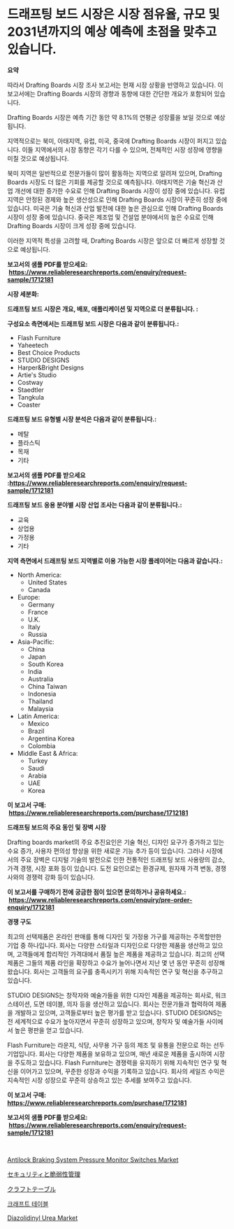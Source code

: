 <p><h1>드래프팅 보드 시장은 시장 점유율, 규모 및 2031년까지의 예상 예측에 초점을 맞추고 있습니다.</h1></p><p><strong>요약</strong></p>
<p><p>따라서 Drafting Boards 시장 조사 보고서는 현재 시장 상황을 반영하고 있습니다. 이 보고서에는 Drafting Boards 시장의 경향과 동향에 대한 간단한 개요가 포함되어 있습니다. </p><p>Drafting Boards 시장은 예측 기간 동안 약 8.1%의 연평균 성장률을 보일 것으로 예상됩니다. </p><p>지역적으로는 북미, 아태지역, 유럽, 미국, 중국에 Drafting Boards 시장이 퍼지고 있습니다. 이들 지역에서의 시장 동향은 각기 다를 수 있으며, 전체적인 시장 성장에 영향을 미칠 것으로 예상됩니다. </p><p>북미 지역은 일반적으로 전문가들이 많이 활동하는 지역으로 알려져 있으며, Drafting Boards 시장도 더 많은 기회를 제공할 것으로 예측됩니다. 아태지역은 기술 혁신과 산업 개선에 대한 증가한 수요로 인해 Drafting Boards 시장이 성장 중에 있습니다. 유럽 지역은 안정된 경제와 높은 생산성으로 인해 Drafting Boards 시장이 꾸준히 성장 중에 있습니다. 미국은 기술 혁신과 산업 발전에 대한 높은 관심으로 인해 Drafting Boards 시장이 성장 중에 있습니다. 중국은 제조업 및 건설업 분야에서의 높은 수요로 인해 Drafting Boards 시장이 크게 성장 중에 있습니다. </p><p>이러한 지역적 특성을 고려할 때, Drafting Boards 시장은 앞으로 더 빠르게 성장할 것으로 예상됩니다.</p></p>
<p><strong>보고서의 샘플 PDF를 받으세요: &nbsp;<a href="https://www.reliableresearchreports.com/enquiry/request-sample/1712181">https://www.reliableresearchreports.com/enquiry/request-sample/1712181</a></strong></p>
<p><strong>시장 세분화:</strong></p>
<p><strong> 드래프팅 보드 시장은 개요, 배포, 애플리케이션 및 지역으로 더 분류됩니다. :</strong></p>
<p><strong>구성요소 측면에서는 드래프팅 보드 시장은 다음과 같이 분류됩니다.:</strong></p>
<p><ul><li>Flash Furniture</li><li>Yaheetech</li><li>Best Choice Products</li><li>STUDIO DESIGNS</li><li>Harper&Bright Designs</li><li>Artie's Studio</li><li>Costway</li><li>Staedtler</li><li>Tangkula</li><li>Coaster</li></ul></p>
<p><strong> 드래프팅 보드 유형별 시장 분석은 다음과 같이 분류됩니다.:</strong></p>
<p><ul><li>메탈</li><li>플라스틱</li><li>목재</li><li>기타</li></ul></p>
<p><strong>보고서의 샘플 PDF를 받으세요 :<a href="https://www.reliableresearchreports.com/enquiry/request-sample/1712181">https://www.reliableresearchreports.com/enquiry/request-sample/1712181</a></strong></p>
<p><strong> 드래프팅 보드 응용 분야별 시장 산업 조사는 다음과 같이 분류됩니다.:</strong></p>
<p><ul><li>교육</li><li>상업용</li><li>가정용</li><li>기타</li></ul></p>
<p><strong>지역 측면에서 드래프팅 보드 지역별로 이용 가능한 시장 플레이어는 다음과 같습니다.:</strong></p>
<p><ul>
    <li>
        North America:
        <ul>
            <li>United States</li>
            <li>Canada</li>
        </ul>
    </li>
    <li>
        Europe:
        <ul>
            <li>Germany</li>
            <li>France</li>
            <li>U.K.</li>
            <li>Italy</li>
            <li>Russia</li>
        </ul>
    </li>
    <li>
        Asia-Pacific:
        <ul>
            <li>China</li>
            <li>Japan</li>
            <li>South Korea</li>
            <li>India</li>
            <li>Australia</li>
            <li>China Taiwan</li>
            <li>Indonesia</li>
            <li>Thailand</li>
            <li>Malaysia</li>
        </ul>
    </li>
    <li>
        Latin America:
        <ul>
            <li>Mexico</li>
            <li>Brazil</li>
            <li>Argentina Korea</li>
            <li>Colombia</li>
        </ul>
    </li>
    <li>
        Middle East & Africa:
        <ul>
            <li>Turkey</li>
            <li>Saudi</li>
            <li>Arabia</li>
            <li>UAE</li>
            <li>Korea</li>
        </ul>
    </li>
    </ul></p>
<p><strong>이 보고서 구매: &nbsp;<a href="https://www.reliableresearchreports.com/purchase/1712181">https://www.reliableresearchreports.com/purchase/1712181</a></strong></p>
<p><strong>드래프팅 보드의 주요 동인 및 장벽 시장</strong></p>
<p><p>Drafting boards market의 주요 추진요인은 기술 혁신, 디자인 요구가 증가하고 있는 수요 증가, 사용자 편의성 향상을 위한 새로운 기능 추가 등이 있습니다. 그러나 시장에서의 주요 장벽은 디지털 기술의 발전으로 인한 전통적인 드래프팅 보드 사용량의 감소, 가격 경쟁, 시장 포화 등이 있습니다. 도전 요인으로는 환경규제, 원자재 가격 변동, 경쟁사와의 경쟁력 강화 등이 있습니다.</p></p>
<p><strong>이 보고서를 구매하기 전에 궁금한 점이 있으면 문의하거나 공유하세요.: &nbsp;<a href="https://www.reliableresearchreports.com/enquiry/pre-order-enquiry/1712181">https://www.reliableresearchreports.com/enquiry/pre-order-enquiry/1712181</a></strong></p>
<p><strong>경쟁 구도</strong></p>
<p><p>최고의 선택제품은 온라인 판매를 통해 디자인 및 가정용 가구를 제공하는 주목할만한 기업 중 하나입니다. 회사는 다양한 스타일과 디자인으로 다양한 제품을 생산하고 있으며, 고객들에게 합리적인 가격대에서 품질 높은 제품을 제공하고 있습니다. 최고의 선택제품은 그들의 제품 라인을 확장하고 수요가 늘어나면서 지난 몇 년 동안 꾸준히 성장해 왔습니다. 회사는 고객들의 요구를 충족시키기 위해 지속적인 연구 및 혁신을 추구하고 있습니다.</p><p>STUDIO DESIGNS는 창작자와 예술가들을 위한 디자인 제품을 제공하는 회사로, 워크 스테이션, 도면 테이블, 의자 등을 생산하고 있습니다. 회사는 전문가들과 협력하여 제품을 개발하고 있으며, 고객들로부터 높은 평가를 받고 있습니다. STUDIO DESIGNS는 전 세계적으로 수요가 높아지면서 꾸준히 성장하고 있으며, 창작자 및 예술가들 사이에서 높은 평판을 얻고 있습니다.</p><p>Flash Furniture는 라운지, 식당, 사무용 가구 등의 제조 및 유통을 전문으로 하는 선두 기업입니다. 회사는 다양한 제품을 보유하고 있으며, 매년 새로운 제품을 출시하여 시장을 주도하고 있습니다. Flash Furniture는 경쟁력을 유지하기 위해 지속적인 연구 및 혁신을 이어가고 있으며, 꾸준한 성장과 수익을 기록하고 있습니다. 회사의 세일즈 수익은 지속적인 시장 성장으로 꾸준히 상승하고 있는 추세를 보여주고 있습니다.</p></p>
<p><strong>이 보고서 구매: &nbsp; <a href="https://www.reliableresearchreports.com/purchase/1712181">https://www.reliableresearchreports.com/purchase/1712181</a></strong></p>
<p><strong>보고서의 샘플 PDF를 받으세요: &nbsp;<a href="https://www.reliableresearchreports.com/enquiry/request-sample/1712181">https://www.reliableresearchreports.com/enquiry/request-sample/1712181</a></strong><strong></strong></p>
<p>&nbsp;</p>
<p><p><a href="https://artistic-helicopter-ca9.notion.site/Antilock-Braking-System-Pressure-Monitor-Switches-Market-Size-Reflecting-a-Forecast-Till-2031-Marke-171106ce4db24171ad2c8ddd8d2f9c7a">Antilock Braking System Pressure Monitor Switches Market</a></p><p><a href="https://medium.com/@javiermante/%E3%82%BB%E3%82%AD%E3%83%A5%E3%83%AA%E3%83%86%E3%82%A3%E3%81%A8%E8%84%86%E5%BC%B1%E6%80%A7%E7%AE%A1%E7%90%86%E5%B8%82%E5%A0%B4-%E7%AB%B6%E4%BA%89%E5%88%86%E6%9E%90-%E5%B8%82%E5%A0%B4%E5%8B%95%E5%90%91-2031%E5%B9%B4%E3%81%BE%E3%81%A7%E3%81%AE%E4%BA%88%E6%B8%AC-f25d4b66c9c0">セキュリティと脆弱性管理</a></p><p><a href="https://github.com/efcvopdgkdx128/Market-Research-Report-List-1/blob/main/7593731185873.md">クラフトテーブル</a></p><p><a href="https://github.com/bunxhcci35271755/Market-Research-Report-List-1/blob/main/6310188185868.md">크래프트 테이블</a></p><p><a href="https://view.publitas.com/reportprime-1/diazolidinyl-urea-market-furnish-information-about-market-size-market-share-market-dynamics-and-projections-spanning-from-2024-to-2031/">Diazolidinyl Urea Market</a></p></p>